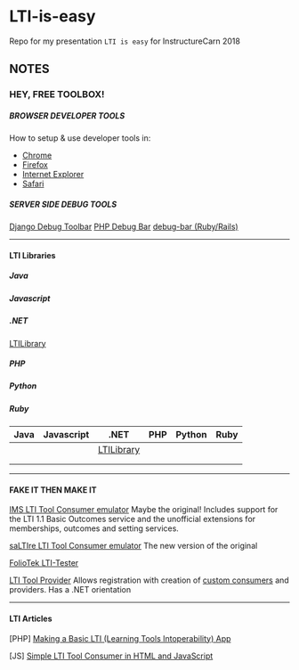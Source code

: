 # LTI-is-easy
Repo for my presentation `LTI is easy` for InstructureCarn 2018

## NOTES

### HEY, FREE TOOLBOX!

##### BROWSER DEVELOPER TOOLS 

How to setup & use developer tools in: 

* [Chrome](https://developers.google.com/web/tools/chrome-devtools/ "Chrome")
* [Firefox](https://developer.mozilla.org/en-US/docs/Tools "Firefox")
* [Internet Explorer](https://msdn.microsoft.com/en-us/library/dd565628(v=vs.85).aspx "Internet Explorer")
* [Safari](https://developer.apple.com/safari/tools/ "Safari")

##### SERVER SIDE DEBUG TOOLS

[Django Debug Toolbar](https://django-debug-toolbar.readthedocs.io/en/stable/index.html "Django Debug Toolbar")
[PHP Debug Bar](http://phpdebugbar.com/ "PHP Debug Bar")
[debug-bar (Ruby/Rails) ](https://github.com/whitepages/debug-bar "(Rails) debug-bar")


<hr>

#### LTI Libraries

##### Java

##### Javascript

##### .NET
[LTILibrary](https://github.com/andyfmiller/LtiLibrary "LTILibrary")

##### PHP

##### Python

##### Ruby
| Java | Javascript | .NET                                                                 | PHP | Python | Ruby |
|------|------------|----------------------------------------------------------------------|-----|--------|------|
|      |            | [LTILibrary](https://github.com/andyfmiller/LtiLibrary "LTILibrary") |     |        |      |
|      |            |                                                                      |     |        |      |
|      |            |                                                                      |     |        |      |
<hr>

#### FAKE IT THEN MAKE IT

[IMS LTI Tool Consumer emulator](http://ltiapps.net/test/tc.php "IMS LTI Tool Consumer emulator")
Maybe the original! Includes support for the LTI 1.1 Basic Outcomes service and the unofficial extensions for memberships, outcomes and setting services.

[saLTIre LTI Tool Consumer emulator](http://lti.tools/saltire/tc "saLTIre LTI Tool Consumer emulator")
The new version of the original

[FolioTek LTI-Tester](http://foliotek.github.io/LTI-Tester/ "FolioTek LTI-Tester")

[LTI Tool Provider](http://provider.azurewebsites.net/ "LTI Tool Provider") 
Allows registration with creation of [custom consumers](http://provider.azurewebsites.net/Consumer/Details/2151 "custom consumers") and providers. Has a .NET orientation

<hr>

#### LTI Articles

[PHP] [Making a Basic LTI (Learning Tools Intoperability) App](https://acrl.ala.org/techconnect/post/making-a-basic-lti-learning-tools-intoperability-app/ "Making a Basic LTI (Learning Tools Intoperability) App") 

[JS] [Simple LTI Tool Consumer in HTML and JavaScript](https://medium.com/lcom-techblog/simple-lti-tool-consumer-in-html-and-javascript-72ca153d7a83 "Simple LTI Tool Consumer in HTML and JavaScript")

